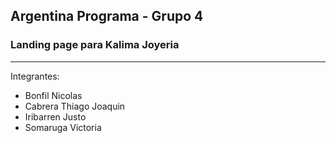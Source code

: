 ## Argentina Programa - Grupo 4

### Landing page para Kalima Joyeria
----

Integrantes: 
* Bonfil Nicolas
* Cabrera Thiago Joaquin
* Iribarren Justo
* Somaruga Victoria